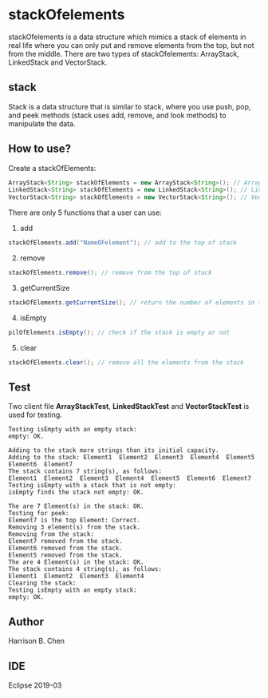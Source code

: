# stackOfelements

stackOfelements is a data structure which mimics a stack of elements in real life where you can only put and remove elements from the top, but not from the middle. 
There are two types of stackOfelements: ArrayStack, LinkedStack and VectorStack.

## stack

Stack is a data structure that is similar to stack, where you use push, pop, and peek methods (stack uses add, remove, and look methods) to manipulate the data.

## How to use?

Create a stackOfElements:
```java
ArrayStack<String> stackOfElements = new ArrayStack<String>(); // Array
LinkedStack<String> stackOfElements = new LinkedStack<String>(); // Linked-Chain
VectorStack<String> stackOfElements = new VectorStack<String>(); // Vector
```

There are only 5 functions that a user can use:
1. add
```java
stackOfElements.add("NameOFelement"); // add to the top of stack
```
2. remove
```java
stackOfElements.remove(); // remove from the top of stack
```
3. getCurrentSize
```java
stackOfElements.getCurrentSize(); // return the number of elements in the stack
```
4. isEmpty
```java
pilOfElements.isEmpty(); // check if the stack is empty or not
```
5. clear
```java
stackOfElements.clear(); // remove all the elements from the stack
```

## Test

Two client file **ArrayStackTest**, **LinkedStackTest** and **VectorStackTest** is used for testing.

```
Testing isEmpty with an empty stack:
empty: OK.

Adding to the stack more strings than its initial capacity.
Adding to the stack: Element1  Element2  Element3  Element4  Element5  Element6  Element7  
The stack contains 7 string(s), as follows:
Element1  Element2  Element3  Element4  Element5  Element6  Element7  
Testing isEmpty with a stack that is not empty:
isEmpty finds the stack not empty: OK.

The are 7 Element(s) in the stack: OK.
Testing for peek: 
Element7 is the top Element: Correct.
Removing 3 element(s) from the stack.
Removing from the stack: 
Element7 removed from the stack.
Element6 removed from the stack.
Element5 removed from the stack.
The are 4 Element(s) in the stack: OK.
The stack contains 4 string(s), as follows:
Element1  Element2  Element3  Element4  
Clearing the stack:
Testing isEmpty with an empty stack:
empty: OK.

```

## Author

Harrison B. Chen

## IDE

Eclipse 2019-03




